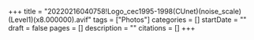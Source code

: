 +++
title = "20220216040758!Logo_cec1995-1998(CUnet)(noise_scale)(Level1)(x8.000000).avif"
tags = ["Photos"]
categories = []
startDate = ""
draft = false
pages = []
description = ""
citations = []
+++
